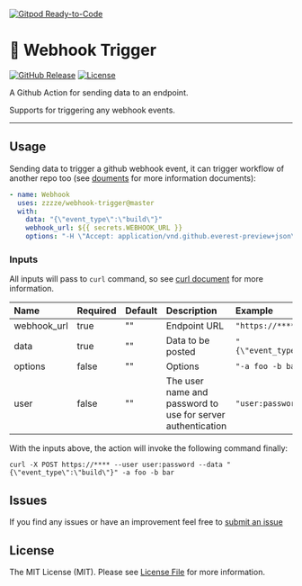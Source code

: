 [![Gitpod Ready-to-Code](https://img.shields.io/badge/Gitpod-Ready--to--Code-blue?logo=gitpod)](https://gitpod.io/#https://github.com/zzzze/webhook-trigger) 

# 🚀 Webhook Trigger

[![GitHub Release][ico-release]][link-github-release]
[![License][ico-license]](LICENSE)

A Github Action for sending data to an endpoint.

Supports for triggering any webhook events.

<hr/>


## Usage

Sending data to trigger a github webhook event, it can trigger workflow of another repo too (see [douments](https://help.github.com/en/articles/events-that-trigger-workflows#external-events-repository_dispatch) for more information documents):

```yml
- name: Webhook
  uses: zzzze/webhook-trigger@master
  with:
    data: "{\"event_type\":\"build\"}"
    webhook_url: ${{ secrets.WEBHOOK_URL }}
    options: "-H \"Accept: application/vnd.github.everest-preview+json\" -H \"Authorization: token ${{ secrets.TOKEN }}\""
```

### Inputs

All inputs will pass to `curl` command, so see [curl document](https://curl.haxx.se/docs/manpage.html) for more information.

|  Name  |  Required  |  Default  |  Description | Example |
| :--- | :--- | :--- | :--- | :--- |
|  webhook_url  |  true  |  ""  |  Endpoint URL  | `"https://****"` |
|  data  |  true  |  ""  |  Data to be posted  | `"{\"event_type\":\"build\"}"` |
|  options |  false  |  ""  |  Options  | `"-a foo -b bar"` |
|  user  |  false  |  ""  |  The user name and password to use for server authentication  | `"user:password"` |

With the inputs above, the action will invoke the following command finally:

`curl -X POST https://**** --user user:password --data "{\"event_type\":\"build\"}" -a foo -b bar`

## Issues

If you find any issues or have an improvement feel free to [submit an issue](https://github.com/zzzze/webhook-trigger/issues/new)

## License

The MIT License (MIT). Please see [License File](LICENSE) for more information.

[ico-release]: https://img.shields.io/github/tag/zzzze/webhook-trigger.svg
[ico-license]: https://img.shields.io/badge/license-MIT-brightgreen.svg
[link-github-release]: https://github.com/zzzze/webhook-trigger/releases
